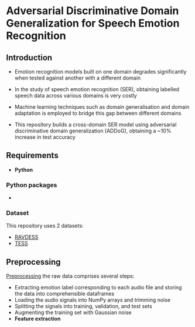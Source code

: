 # Adversarial Discriminative Domain Generalization for Speech Emotion Recognition

## Introduction

- Emotion recognition models built on one domain degrades significantly when tested against another with a different domain
- In the study of speech emotion recognition (SER), obtaining labelled speech data across various domains is very costly
- Machine learning techniques such as domain generalisation and domain adaptation is employed to bridge this gap between different domains

- This repository builds a cross-domain SER model using adversarial discriminative domain generalization (ADDoG), obtaining a ~10% increase in test accuracy

## Requirements
- **Python**

### Python packages
- 

### Dataset

This repository uses 2 datasets:

- [RAVDESS](https://www.kaggle.com/datasets/uwrfkaggler/ravdess-emotional-speech-audio)
- [TESS](https://tspace.library.utoronto.ca/handle/1807/24487)

## Preprocessing

[Preprocessing](Processing_TESS+RAVDESS(30%)_TVT_5features.ipynb) the raw data comprises several steps:

- Extracting emotion label corresponding to each audio file and storing the data into comprehensible dataframes
- Loading the audio signals into NumPy arrays and trimming noise
- Splitting the signals into training, validation, and test sets
- Augmenting the training set with Gaussian noise
- **Feature extraction**

